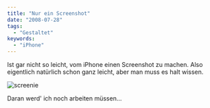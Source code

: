 ```yaml
---
title: "Nur ein Screenshot"
date: "2008-07-28"
tags:
  - "Gestaltet"
keywords:
  - "iPhone"
---
```


Ist gar nicht so leicht, vom iPhone einen Screenshot zu machen. Also eigentlich natürlich schon ganz leicht, aber man muss es halt wissen.

![screenie](/images/codecandies/ZZ520CD466.jpg)

Daran werd' ich noch arbeiten müssen…
